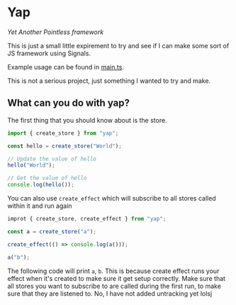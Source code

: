 # Yap 
*Yet Another Pointless framework*

This is just a small little expirement to try and see if I can make some sort
of JS framework using Signals.

Example usage can be found in [main.ts](src/main.ts).

This is not a serious project, just something I wanted to try and make. 


## What can you do with yap?

The first thing that you should know about is the store.

```ts
import { create_store } from "yap";

const hello = create_store("World");

// Update the value of hello
hello("World");

// Get the value of hello
console.log(hello());
```

You can also use `create_effect` which will subscribe to all stores called within
it and run again

```ts
improt { create_store, create_effect } from "yap";

const a = create_store("a");

create_effect(() => console.log(a()));

a("b");
```

The following code will print `a`, `b`. This is because create effect runs your
effect when it's created to make sure it get setup correctly. Make sure that 
all stores you want to subscribe to are called during the first run, to make sure
that they are listened to. No, I have not added untracking yet lolsj


